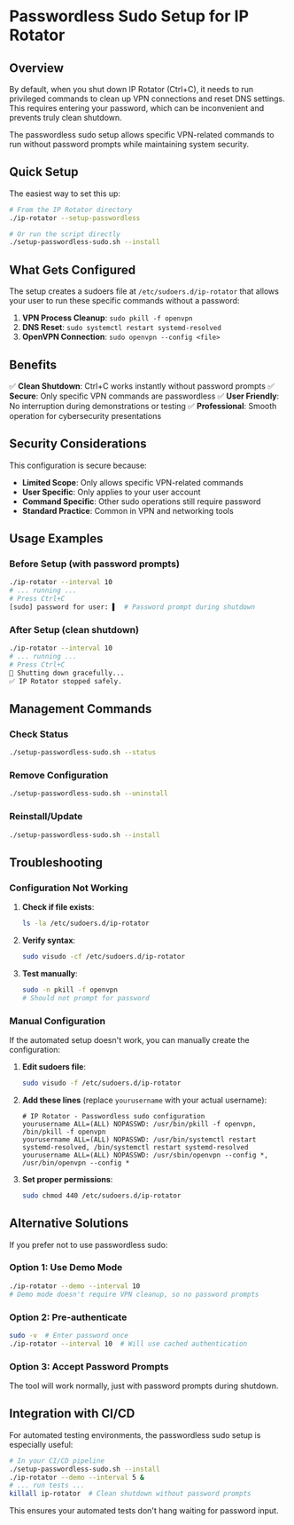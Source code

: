 # Passwordless Sudo Setup for IP Rotator

## Overview

By default, when you shut down IP Rotator (Ctrl+C), it needs to run privileged commands to clean up VPN connections and reset DNS settings. This requires entering your password, which can be inconvenient and prevents truly clean shutdown.

The passwordless sudo setup allows specific VPN-related commands to run without password prompts while maintaining system security.

## Quick Setup

The easiest way to set this up:

```bash
# From the IP Rotator directory
./ip-rotator --setup-passwordless

# Or run the script directly
./setup-passwordless-sudo.sh --install
```

## What Gets Configured

The setup creates a sudoers file at `/etc/sudoers.d/ip-rotator` that allows your user to run these specific commands without a password:

1. **VPN Process Cleanup**: `sudo pkill -f openvpn`
2. **DNS Reset**: `sudo systemctl restart systemd-resolved` 
3. **OpenVPN Connection**: `sudo openvpn --config <file>`

## Benefits

✅ **Clean Shutdown**: Ctrl+C works instantly without password prompts
✅ **Secure**: Only specific VPN commands are passwordless
✅ **User Friendly**: No interruption during demonstrations or testing
✅ **Professional**: Smooth operation for cybersecurity presentations

## Security Considerations

This configuration is secure because:

- **Limited Scope**: Only allows specific VPN-related commands
- **User Specific**: Only applies to your user account
- **Command Specific**: Other sudo operations still require password
- **Standard Practice**: Common in VPN and networking tools

## Usage Examples

### Before Setup (with password prompts)
```bash
./ip-rotator --interval 10
# ... running ...
# Press Ctrl+C
[sudo] password for user: ▌  # Password prompt during shutdown
```

### After Setup (clean shutdown)
```bash
./ip-rotator --interval 10
# ... running ...
# Press Ctrl+C
🛑 Shutting down gracefully...
✅ IP Rotator stopped safely.
```

## Management Commands

### Check Status
```bash
./setup-passwordless-sudo.sh --status
```

### Remove Configuration
```bash
./setup-passwordless-sudo.sh --uninstall
```

### Reinstall/Update
```bash
./setup-passwordless-sudo.sh --install
```

## Troubleshooting

### Configuration Not Working

1. **Check if file exists**:
   ```bash
   ls -la /etc/sudoers.d/ip-rotator
   ```

2. **Verify syntax**:
   ```bash
   sudo visudo -cf /etc/sudoers.d/ip-rotator
   ```

3. **Test manually**:
   ```bash
   sudo -n pkill -f openvpn
   # Should not prompt for password
   ```

### Manual Configuration

If the automated setup doesn't work, you can manually create the configuration:

1. **Edit sudoers file**:
   ```bash
   sudo visudo -f /etc/sudoers.d/ip-rotator
   ```

2. **Add these lines** (replace `yourusername` with your actual username):
   ```
   # IP Rotator - Passwordless sudo configuration
   yourusername ALL=(ALL) NOPASSWD: /usr/bin/pkill -f openvpn, /bin/pkill -f openvpn
   yourusername ALL=(ALL) NOPASSWD: /usr/bin/systemctl restart systemd-resolved, /bin/systemctl restart systemd-resolved
   yourusername ALL=(ALL) NOPASSWD: /usr/sbin/openvpn --config *, /usr/bin/openvpn --config *
   ```

3. **Set proper permissions**:
   ```bash
   sudo chmod 440 /etc/sudoers.d/ip-rotator
   ```

## Alternative Solutions

If you prefer not to use passwordless sudo:

### Option 1: Use Demo Mode
```bash
./ip-rotator --demo --interval 10
# Demo mode doesn't require VPN cleanup, so no password prompts
```

### Option 2: Pre-authenticate
```bash
sudo -v  # Enter password once
./ip-rotator --interval 10  # Will use cached authentication
```

### Option 3: Accept Password Prompts
The tool will work normally, just with password prompts during shutdown.

## Integration with CI/CD

For automated testing environments, the passwordless sudo setup is especially useful:

```bash
# In your CI/CD pipeline
./setup-passwordless-sudo.sh --install
./ip-rotator --demo --interval 5 &
# ... run tests ...
killall ip-rotator  # Clean shutdown without password prompts
```

This ensures your automated tests don't hang waiting for password input.